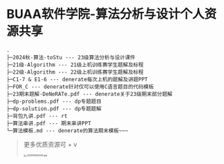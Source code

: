 # BUAA软件学院-算法分析与设计个人资源共享

```
.
├─2024秋-算法-toStu --- 23级算法分析与设计课件
├─21级-Algorithm --- 21级上机训练赛学生题解及标程
├─22级-Algorithm --- 22级上机训练赛学生题解及标程
├─C1-7 & E1-6 --- denerate每次上机的题解及讲题PPT
├─FOR_C --- denerate针对仅可以使用C语言题目的代码模板
├─23期末题解-DeNeRATe.pdf --- denerate关于23级期末部分题解
├─dp-problems.pdf --- dp专题题目
├─dp-solution.pdf --- dp专题题解
├─背包九讲.pdf --- rt
├─算法串讲.pdf --- 期末串讲PPT
└─算法模板.md --- denerate的算法期末模板~~~
```

> 更多优质资源可 + v
> 
> <a href="https://smms.app/image/XtGqHAxlpKQhrEY" target="_blank"><img src="https://s2.loli.net/2025/01/08/XtGqHAxlpKQhrEY.jpg" alt="_20250108205401.jpg" style="zoom:33%;"/></a>